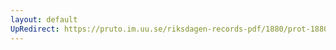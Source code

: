 ```yaml
---
layout: default
UpRedirect: https://pruto.im.uu.se/riksdagen-records-pdf/1880/prot-1880--fk--036/prot-1880--fk--036_024.pdf
---
```

